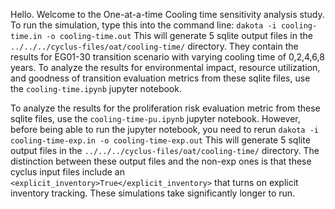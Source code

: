 Hello. Welcome to the One-at-a-time Cooling time sensitivity analysis study. 
To run the simulation, type this into the command line: 
`dakota -i cooling-time.in -o cooling-time.out`
This will generate 5 sqlite output files in the 
`../../../cyclus-files/oat/cooling-time/` directory. 
They contain the results for EG01-30 transition scenario with varying cooling time of 0,2,4,6,8 years. 
To analyze the results for environmental impact, resource utilization, and goodness of transition 
evaluation metrics from these sqlite files, use the `cooling-time.ipynb` jupyter notebook. 

To analyze the results for the proliferation risk evaluation metric from these sqlite files, 
use the `cooling-time-pu.ipynb` jupyter notebook. 
However, before being able to run the jupyter notebook, you need to rerun 
`dakota -i cooling-time-exp.in -o cooling-time-exp.out`
This will generate 5 sqlite output files in the 
`../../../cyclus-files/oat/cooling-time/` directory. 
The distinction between these output files and the non-exp ones is that these cyclus input 
files include an `<explicit_inventory>True</explicit_inventory>` that turns on 
explicit inventory tracking. These simulations take significantly longer to run. 

